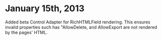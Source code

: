 January 15th, 2013
===================
Added beta Control Adapter for RichHTMLField rendering. This ensures invalid properties such has "AllowDelete, and AllowExport are not rendered by the pages' HTML.